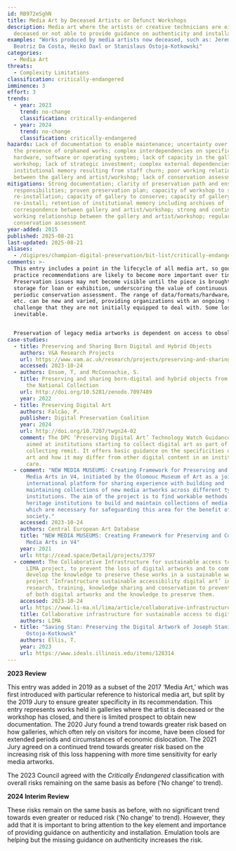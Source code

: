 ```yaml
---
id: RB972eSghN
title: Media Art by Deceased Artists or Defunct Workshops
description: Media art where the artists or creative technicians are either
  deceased or not able to provide guidance on authenticity and installation.
examples: "Works produced by media artists now deceased, such as: Jeremy Blake,
  Beatriz Da Costa, Heiko Daxl or Stanislaus Ostoja-Kotkowski"
categories:
  - Media Art
threats:
  - Complexity Limitations
classification: critically-endangered
imminence: 3
effort: 3
trends:
  - year: 2023
    trend: no-change
    classification: critically-endangered
  - year: 2024
    trend: no-change
    classification: critically-endangered
hazards: Lack of documentation to enable maintenance; uncertainty over IPR or
  the presence of orphaned works; complex interdependencies on specific
  hardware, software or operating systems; lack of capacity in the gallery or
  workshop; lack of strategic investment; complex external dependencies; loss of
  institutional memory resulting from staff churn; poor working relationship
  between the gallery and artist/workshop; lack of conservation assessment
mitigations: Strong documentation; clarity of preservation path and ensuing
  responsibilities; proven preservation plan; capacity of workshop to support
  re-installation; capacity of gallery to conserve; capacity of gallery to
  re-install; retention of institutional memory including archives of
  correspondence between gallery and artist/workshop; strong and continuing
  working relationship between the gallery and artist/workshop; regular
  conservation assessment
year-added: 2015
published: 2025-08-21
last-updated: 2025-08-21
aliases:
  - /digipres/champion-digital-preservation/bit-list/critically-endangered/bitlist-deceased-artists-defunct-workshops
comments: >-
  This entry includes a point in the lifecycle of all media art, so good
  practice recommendations are likely to become more important over time.
  Preservation issues may not become visible until the piece is brought out of
  storage for loan or exhibition, underscoring the value of continuous or
  periodic conservation assessment. The range of data/formats/hardware/software
  etc. can be new and varied, providing organizations with an ongoing technical
  challenge that they are not initially equipped to deal with. Some loss seems
  inevitable.


  Preservation of legacy media artworks is dependent on access to obsolete technology and also the knowledge of how to operate said technology. Documentation around the production process and artist intent can be limited and more critical without any access to artists or technicians. This creates risk around the preservation of a truly authentic artwork..
case-studies:
  - title: Preserving and Sharing Born Digital and Hybrid Objects
    authors: V&A Research Projects
    url: https://www.vam.ac.uk/research/projects/preserving-and-sharing-born-digital-and-hybrid-objects
    accessed: 2023-10-24
  - authors: Ensom, T, and McConnachie, S.
    title: Preserving and sharing born-digital and hybrid objects from and across
      the National Collection
    url: http://doi.org/10.5281/zenodo.7097489
    year: 2022
  - title: Preserving Digital Art
    authors: Falcão, P.
    publisher: Digital Preservation Coalition
    year: 2024
    url: http://doi.org/10.7207/twgn24-02
    comment: The DPC ‘Preserving Digital Art’ Technology Watch Guidance Note is
      aimed at institutions starting to collect digital art as part of a wider
      collecting remit. It offers basic guidance on the specificities of digital
      art and how it may differ from other digital content in an institution’s
      care.
  - comment: "NEW MEDIA MUSEUMS: Creating Framework for Preserving and Collecting
      Media Arts in V4, initiated by the Olomouc Museum of Art as a joint
      international platform for sharing experience with building and
      maintaining collections of new media artworks across different types of
      institutions. The aim of the project is to find workable methods for
      heritage institutions to build and maintain collections of media arts,
      which are necessary for safeguarding this area for the benefit of
      society."
    accessed: 2023-10-24
    authors: Central European Art Database
    title: "NEW MEDIA MUSEUMS: Creating Framework for Preserving and Collecting
      Media Arts in V4"
    year: 2021
    url: http://cead.space/Detail/projects/3797
  - comment: The Collaborative Infrastructure for sustainable access to digital art
      LIMA project, to prevent the loss of digital artworks and to commonly
      develop the knowledge to preserve these works in a sustainable way. The
      project ‘Infrastructure sustainable accessibility digital art’ invests in
      research, training, knowledge sharing and conservation to prevent the loss
      of both digital artworks and the knowledge to preserve them.
    accessed: 2023-10-24
    url: https://www.li-ma.nl/lima/article/collaborative-infrastructure-sustainable-access-digital-art
    title: Collaborative infrastructure for sustainable access to digital art
    authors: LIMA
  - title: "Saving Stan: Preserving the Digital Artwork of Joseph Stanislaus
      Ostoja-Kotkowsk"
    authors: Ellis, T.
    year: 2023
    url: https://www.ideals.illinois.edu/items/128314
---
```

**2023 Review**

This entry was added in 2019 as a subset of the 2017 ‘Media Art,’ which was first introduced with particular reference to historical media art, but split by the 2019 Jury to ensure greater specificity in its recommendation. This entry represents works held in galleries where the artist is deceased or the workshop has closed, and there is limited prospect to obtain new documentation. The 2020 Jury found a trend towards greater risk based on how galleries, which often rely on visitors for income, have been closed for extended periods and circumstances of economic dislocation. The 2021 Jury agreed on a continued trend towards greater risk based on the increasing risk of this loss happening with more time sensitivity for early media artworks.

The 2023 Council agreed with the *Critically Endangered* classification with overall risks remaining on the same basis as before (‘No change’ to trend).

**2024 Interim Review**

These risks remain on the same basis as before, with no significant trend towards even greater or reduced risk (‘No change’ to trend). However, they add that it is important to bring attention to the key element and importance of providing guidance on authenticity and installation. Emulation tools are helping but the missing guidance on authenticity increases the risk.
